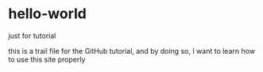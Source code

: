 # hello-world
just for tutorial

this is a trail file for the GitHub tutorial, and by doing so, I want to learn how to use this site properly
